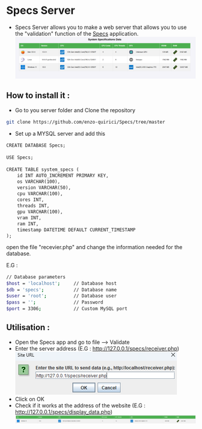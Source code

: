 # Specs Server
- Specs Server allows you to make a web server that allows you to use the "validation" function of the [Specs](https://github.com/enzo-quirici/Specs/blob/master/INSTALL.md
  ) application.  
  ![img.png](img.png)
## How to install it :
- Go to you server folder and Clone the repository
```Bash
git clone https://github.com/enzo-quirici/Specs/tree/master  
```
- Set up a MYSQL server and add this
```MYSQL
CREATE DATABASE Specs;

USE Specs;

CREATE TABLE system_specs (
    id INT AUTO_INCREMENT PRIMARY KEY,
    os VARCHAR(100),                       
    version VARCHAR(50),
    cpu VARCHAR(100),
    cores INT,                            
    threads INT,                    
    gpu VARCHAR(100),                      
    vram INT,
    ram INT,                    
    timestamp DATETIME DEFAULT CURRENT_TIMESTAMP        
);

```
open the file "recevier.php" and change the information needed for the database.

E.G :
```Bash
// Database parameters
$host = 'localhost';     // Database host
$db = 'specs';           // Database name
$user = 'root';          // Database user
$pass = '';              // Password
$port = 3306;            // Custom MySQL port
```
## Utilisation :
- Open the Specs app and go to file --> Validate
- Enter the server address (E.G : http://127.0.0.1/specs/receiver.php)  
![img_1.png](img_1.png)
- Click on OK
- Check if it works at the address of the website (E.G : http://127.0.0.1/specs/display_data.php)  
![img_2.png](img_2.png)